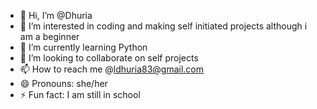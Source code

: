 - 👋 Hi, I’m @Dhuria
- 👀 I’m interested in coding and making self initiated projects although i am a beginner
- 🌱 I’m currently learning Python
- 💞️ I’m looking to collaborate on self projects
- 📫 How to reach me @ldhuria83@gmail.com
- 😄 Pronouns: she/her
- ⚡ Fun fact: I am still in school

<!---
Dhruia/Dhruia is a ✨ special ✨ repository because its `README.md` (this file) appears on your GitHub profile.
You can click the Preview link to take a look at your changes.
--->
